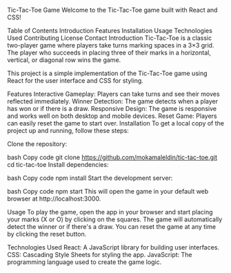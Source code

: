 Tic-Tac-Toe Game
Welcome to the Tic-Tac-Toe game built with React and CSS!

Table of Contents
Introduction
Features
Installation
Usage
Technologies Used
Contributing
License
Contact
Introduction
Tic-Tac-Toe is a classic two-player game where players take turns marking spaces in a 3×3 grid. The player who succeeds in placing three of their marks in a horizontal, vertical, or diagonal row wins the game.

This project is a simple implementation of the Tic-Tac-Toe game using React for the user interface and CSS for styling.

Features
Interactive Gameplay: Players can take turns and see their moves reflected immediately.
Winner Detection: The game detects when a player has won or if there is a draw.
Responsive Design: The game is responsive and works well on both desktop and mobile devices.
Reset Game: Players can easily reset the game to start over.
Installation
To get a local copy of the project up and running, follow these steps:

Clone the repository:

bash
Copy code
git clone https://github.com/mokamaleldin/tic-tac-toe.git
cd tic-tac-toe
Install dependencies:

bash
Copy code
npm install
Start the development server:

bash
Copy code
npm start
This will open the game in your default web browser at http://localhost:3000.

Usage
To play the game, open the app in your browser and start placing your marks (X or O) by clicking on the squares. The game will automatically detect the winner or if there's a draw. You can reset the game at any time by clicking the reset button.

Technologies Used
React: A JavaScript library for building user interfaces.
CSS: Cascading Style Sheets for styling the app.
JavaScript: The programming language used to create the game logic.
